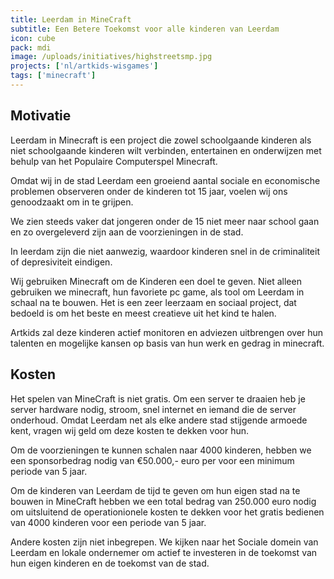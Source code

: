 ```yaml
---
title: Leerdam in MineCraft
subtitle: Een Betere Toekomst voor alle kinderen van Leerdam
icon: cube
pack: mdi
image: /uploads/initiatives/highstreetsmp.jpg
projects: ['nl/artkids-wisgames']
tags: ['minecraft']
---
```


## Motivatie
Leerdam in Minecraft is een project die zowel schoolgaande kinderen als niet schoolgaande kinderen wilt verbinden, entertainen en onderwijzen met behulp van het Populaire Computerspel Minecraft.

Omdat wij in de stad Leerdam een groeiend aantal sociale en economische problemen observeren onder de kinderen tot 15 jaar, voelen wij ons genoodzaakt om in te grijpen.

We zien steeds vaker dat jongeren onder de 15 niet meer naar school gaan en zo overgeleverd zijn aan de voorzieningen in de stad.

In leerdam zijn die niet aanwezig, waardoor kinderen snel in de criminaliteit of depresiviteit eindigen.

Wij gebruiken Minecraft om de Kinderen een doel te geven. Niet alleen gebruiken we minecraft, hun favoriete pc game, als tool om Leerdam in schaal na te bouwen. Het is een zeer leerzaam en sociaal project, dat bedoeld is om het beste en meest creatieve uit het kind te halen.

Artkids zal deze kinderen actief monitoren en adviezen uitbrengen over hun talenten en mogelijke kansen op basis van hun werk en gedrag in minecraft.

## Kosten
Het spelen van MineCraft is niet gratis. Om een server te draaien heb je server hardware nodig, stroom, snel internet en iemand die de server onderhoud. Omdat Leerdam net als elke andere stad stijgende armoede kent, vragen wij geld om deze kosten te dekken voor hun.

Om de voorzieningen te kunnen schalen naar 4000 kinderen, hebben we een sponsorbedrag nodig van €50.000,- euro per voor een minimum periode van 5 jaar.

Om de kinderen van Leerdam de tijd te geven om hun eigen stad na te bouwen in MineCraft hebben we een total bedrag van 250.000 euro nodig om uitsluitend de operationionele kosten te dekken voor het gratis bedienen van 4000 kinderen voor een periode van 5 jaar.

Andere kosten zijn niet inbegrepen. We kijken naar het Sociale domein van Leerdam en lokale ondernemer om actief te investeren in de toekomst van hun eigen kinderen en de toekomst van de stad.